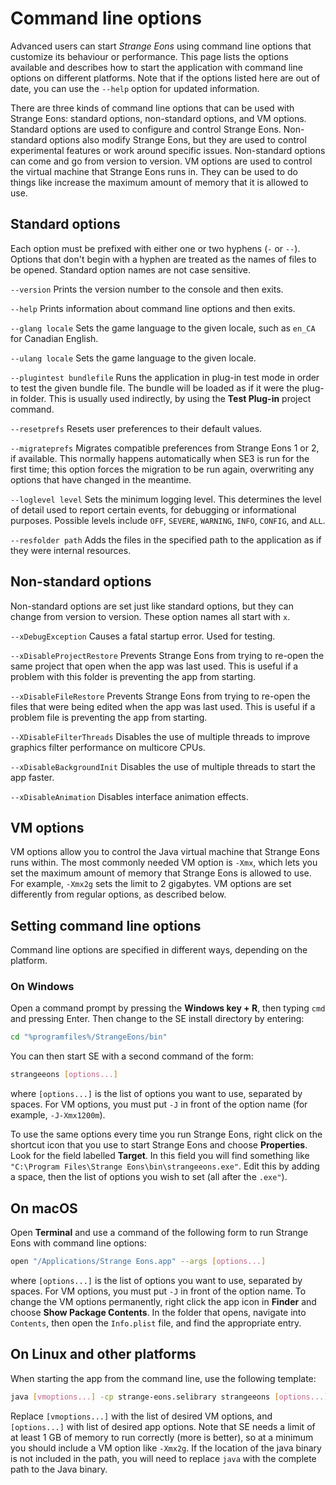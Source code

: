 # Command line options

Advanced users can start *Strange Eons* using command line options that customize its behaviour or performance. This page lists the options available and describes how to start the application with command line options on different platforms. Note that if the options listed here are out of date, you can use the `--help` option for updated information.

There are three kinds of command line options that can be used with Strange Eons: standard options, non-standard options, and VM options. Standard options are used to configure and control Strange Eons. Non-standard options also modify Strange Eons, but they are used to control experimental features or work around specific issues. Non-standard options can come and go from version to version. VM options are used to control the virtual machine that Strange Eons runs in. They can be used to do things like increase the maximum amount of memory that it is allowed to use.

## Standard options

Each option must be prefixed with either one or two hyphens (`-` or `--`). Options that don't begin with a hyphen are treated as the names of files to be opened. Standard option names are not case sensitive.

`--version`
Prints the version number to the console and then exits.

`--help`
Prints information about command line options and then exits.

`--glang locale`
Sets the game language to the given locale, such as `en_CA` for Canadian English.

`--ulang locale`
Sets the game language to the given locale.

`--plugintest bundlefile`
Runs the application in plug-in test mode in order to test the given bundle file. The bundle will be loaded as if it were the plug-in folder. This is usually used indirectly, by using the **Test Plug-in** project command.

`--resetprefs`
Resets user preferences to their default values.

`--migrateprefs`
Migrates compatible preferences from Strange Eons 1 or 2, if available. This normally happens automatically when SE3 is run for the first time; this option forces the migration to be run again, overwriting any options that have changed in the meantime.

`--loglevel level`
Sets the minimum logging level. This determines the level of detail used to report certain events, for debugging or informational purposes. Possible levels include `OFF`, `SEVERE`, `WARNING`, `INFO`, `CONFIG`, and `ALL`.

`--resfolder path`
Adds the files in the specified path to the application as if they were internal resources.

## Non-standard options

Non-standard options are set just like standard options, but they can change from version to version. These option names all start with `x`.

`--xDebugException`
Causes a fatal startup error. Used for testing.

`--xDisableProjectRestore`
Prevents Strange Eons from trying to re-open the same project that open when the app was last used. This is useful if a problem with this folder is preventing the app from starting.

`--xDisableFileRestore`
Prevents Strange Eons from trying to re-open the files that were being edited when the app was last used. This is useful if a problem file is preventing the app from starting.

`--XDisableFilterThreads`
Disables the use of multiple threads to improve graphics filter performance on multicore CPUs.

`--xDisableBackgroundInit`
Disables the use of multiple threads to start the app faster.

`--xDisableAnimation`
Disables interface animation effects.

## VM options

VM options allow you to control the Java virtual machine that Strange Eons runs within. The most commonly needed VM option is `-Xmx`, which lets you set the maximum amount of memory that Strange Eons is allowed to use. For example, `-Xmx2g` sets the limit to 2 gigabytes. VM options are set differently from regular options, as described below.

## Setting command line options

Command line options are specified in different ways, depending on the platform.

### On Windows

Open a command prompt by pressing the **Windows key + R**, then typing `cmd` and pressing Enter. Then change to the SE install directory by entering:

```bash
cd "%programfiles%/StrangeEons/bin"
```

You can then start SE with a second command of the form:

```bash
strangeeons [options...]
```

where `[options...]` is the list of options you want to use, separated by spaces. For VM options, you must put `-J` in front of the option name (for example, `-J-Xmx1200m`).

To use the same options every time you run Strange Eons, right click on the shortcut icon that you use to start Strange Eons and choose **Properties**. Look for the field labelled **Target**. In this field you will find something like `"C:\Program Files\Strange Eons\bin\strangeeons.exe"`. Edit this by adding a space, then the list of options you wish to set (all after the `.exe"`).

## On macOS

Open **Terminal** and use a command of the following form to run Strange Eons with command line options:

```bash
open "/Applications/Strange Eons.app" --args [options...]
```

where `[options...]` is the list of options you want to use, separated by spaces. For VM options, you must put `-J` in front of the option name. To change the VM options permanently, right click the app icon in **Finder** and choose **Show Package Contents**. In the folder that opens, navigate into `Contents`, then open the `Info.plist` file, and find the appropriate entry.

## On Linux and other platforms

When starting the app from the command line, use the following template:

```bash
java [vmoptions...] -cp strange-eons.selibrary strangeeons [options...]
```

Replace `[vmoptions...]` with the list of desired VM options, and `[options...]` with list of desired app options. Note that SE needs a limit of at least 1 GB of memory to run correctly (more is better), so at a minimum you should include a VM option like `-Xmx2g`. If the location of the java binary is not included in the path, you will need to replace `java` with the complete path to the Java binary.